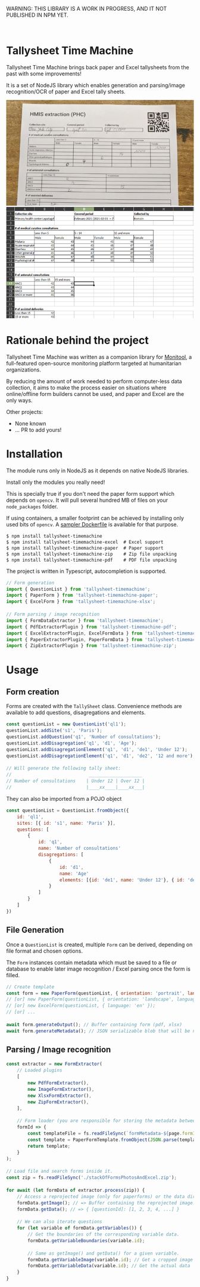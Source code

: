 WARNING: THIS LIBRARY IS A WORK IN PROGRESS, AND IT NOT PUBLISHED IN NPM YET.

<br/>

# Tallysheet Time Machine

<!-- ![Test suite](https://github.com/romain-gilliotte/tallysheet-timemachine/workflows/Test%20suite/badge.svg)
![npm bundle size](https://img.shields.io/bundlephobia/minzip/tallysheet-timemachine)
![NPM](https://img.shields.io/npm/l/tallysheet-timemachine)
![npm](https://img.shields.io/npm/v/tallysheet-timemachine)
![npm](https://img.shields.io/npm/dt/tallysheet-timemachine) -->

Tallysheet Time Machine brings back paper and Excel tallysheets from the past with some improvements!

It is a set of NodeJS library which enables generation and parsing/image recognition/OCR of paper and Excel tally sheets.

![Tallysheet photo](./data/readme/paper.jpeg)
![Excel screenshot](./data/readme/excel.png)

# Rationale behind the project

Tallysheet Time Machine was written as a companion library for [Monitool](https://github.com/romain-gilliotte/monitool), a full-featured open-source monitoring platform targeted at humanitarian organizations.

By reducing the amount of work needed to perform computer-less data collection, it aims to make the process easier on situations where online/offline form builders cannot be used, and paper and Excel are the only ways.

Other projects:

-   None known
-   ... PR to add yours!

# Installation

The module runs only in NodeJS as it depends on native NodeJS libraries.

Install only the modules you really need!

This is specially true if you don't need the paper form support which depends on `opencv`. It will pull several hundred MB of files on your `node_packages` folder.

If using containers, a smaller footprint can be achieved by installing only used bits of `opencv`. A [sampler Dockerfile](./data/readme/Dockerfile) is available for that purpose.

```console
$ npm install tallysheet-timemachine
$ npm install tallysheet-timemachine-excel  # Excel support
$ npm install tallysheet-timemachine-paper  # Paper support
$ npm install tallysheet-timemachine-zip    # Zip file unpacking
$ npm install tallysheet-timemachine-pdf    # PDF file unpacking
```

The project is written in Typescript, autocompletion is supported.

```javascript
// Form generation
import { QuestionList } from 'tallysheet-timemachine';
import { PaperForm } from 'tallysheet-timemachine-paper';
import { ExcelForm } from 'tallysheet-timemachine-xlsx';

// Form parsing / image recognition
import { FormDataExtractor } from 'tallysheet-timemachine';
import { PdfExtractorPlugin } from 'tallysheet-timemachine-pdf';
import { ExcelExtractorPlugin, ExcelFormData } from 'tallysheet-timemachine-xlsx';
import { PaperExtractorPlugin, PaperFormData } from 'tallysheet-timemachine-paper';
import { ZipExtractorPlugin } from 'tallysheet-timemachine-zip';
```

# Usage

## Form creation

Forms are created with the `TallySheet` class.
Convenience methods are available to add questions, disagregations and elements.

```javascript
const questionList = new QuestionList('ql1');
questionList.addSite('s1', 'Paris');
questionList.addQuestion('q1', 'Number of consultations');
questionList.addDisagregation('q1', 'd1', 'Age');
questionList.addDisagregationElement('q1', 'd1', 'de1', 'Under 12');
questionList.addDisagregationElement('q1', 'd1', 'de2', '12 and more');

// Will generate the following tally sheet:
//                             ____________________
// Number of consultations    | Under 12 | Over 12 |
//                            |____xx____|____xx___|
```

They can also be imported from a POJO object

```javascript
const questionList = QuestionList.fromObject({
    id: 'ql1',
    sites: [{ id: 's1', name: 'Paris' }],
    questions: [
        {
            id: 'q1',
            name: 'Number of consultations'
            disagregations: [
                {
                    id: 'd1',
                    name: 'Age'
                    elements: [{id: 'de1', name: 'Under 12'}, { id: 'de2', name: '12 and more'}]
                }
            ]
        }
    ]
})
```

## File Generation

Once a `QuestionList` is created, multiple `Form` can be derived, depending on file format and chosen options.

The `Form` instances contain metadata which must be saved to a file or database to enable later image recognition / Excel parsing once the form is filled.

```javascript
// Create template
const form = new PaperForm(questionList, { orientation: 'portrait', language: 'fr' });
// [or] new PaperForm(questionList, { orientation: 'landscape', language: 'en' });
// [or] new ExcelForm(questionList, { language: 'en' });
// [or] ...

await form.generateOutput(); // Buffer containing form (pdf, xlsx)
await form.generateMetadata(); // JSON serializable blob that will be needed later on
```

## Parsing / Image recognition

```javascript
const extractor = new FormExtractor(
    // Loaded plugins
    [
        new PdfFormExtractor(),
        new ImageFormExtractor(),
        new XlsxFormExtractor(),
        new ZipFormExtractor(),
    ],

    // Form loader (you are responsible for storing the metadata between generation and data extraction)
    formId => {
        const templateFile = fs.readFileSync(`formMetadata-${page.formId}.json`);
        const template = PaperFormTemplate.fromObject(JSON.parse(templateFile));
        return template;
    }
);

// Load file and search forms inside it.
const zip = fs.readFileSync('./stackOfFormsPhotosAndExcel.zip');

for await (let formData of extractor.process(zip)) {
    // Access a reprojected image (only for paperforms) or the data directly (only for excel).
    formData.getImage(); // => Buffer containing the reprojected image.
    formData.getData(); // => { [questionId]: [1, 2, 3, 4, ...] }

    // We can also iterate questions
    for (let variable of formData.getVariables()) {
        // Get the boundaries of the corresponding variable data.
        formData.getVariableBoundaries(variable.id);

        // Same as getImage() and getData() for a given variable.
        formData.getVariableImage(variable.id); // Get a cropped image of the variable data
        formData.getVariableData(variable.id); // Get the actual data
    }
}
```
